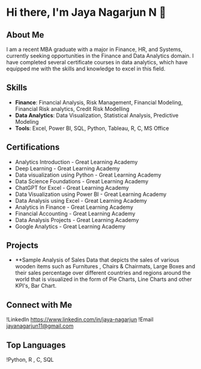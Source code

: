 # Hi there, I'm Jaya Nagarjun N 👋

## About Me
I am a recent MBA graduate with a major in Finance, HR, and Systems, currently seeking opportunities in the Finance and Data Analytics domain. I have completed several certificate courses in data analytics, which have equipped me with the skills and knowledge to excel in this field.

## Skills
- **Finance**: Financial Analysis, Risk Management, Financial Modeling, Financial Risk analytics, Credit Risk Modelling 
- **Data Analytics**: Data Visualization, Statistical Analysis, Predictive Modeling
- **Tools**: Excel, Power BI, SQL, Python, Tableau, R, C, MS Office

## Certifications
- Analytics Introduction - Great Learning Academy
- Deep Learning - Great Learning Academy
- Data visualization using Python - Great Learning Academy
- Data Science Foundations - Great Learning Academy
- ChatGPT for Excel - Great Learning Academy
- Data Visualization using Power BI - Great Learning Academy
- Data Analysis using Excel - Great Learning Academy
- Analytics in Finance - Great Learning Academy
- Financial Accounting - Great Learning Academy
- Data Analysis Projects - Great Learning Academy
- Google Analytics - Great Learning Academy
  
## Projects
- **Sample Analysis of Sales Data that depicts the sales of various wooden items such as Furnitures , Chairs & Chairmats, Large Boxes and their sales percentage over different countries and regions around the world that is visualized in the form of Pie Charts, Line Charts and other KPI's, Bar Chart.

## Connect with Me
!LinkedIn https://www.linkedin.com/in/jaya-nagarjun
!Email jayanagarjun11@gmail.com 

## Top Languages
!Python, R , C, SQL

